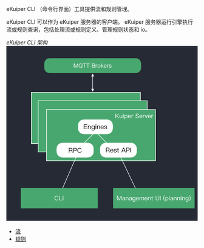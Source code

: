 eKuiper CLI （命令行界面）工具提供流和规则管理。

eKuiper CLI 可以作为 eKuiper 服务器的客户端。 eKuiper 服务器运行引擎执行流或规则查询，包括处理流或规则定义、管理规则状态和 io。

*eKuiper CLI 架构*
![CLI Arch](./resources/arch.png)

- [流](streams.md)
- [规则](rules.md)

